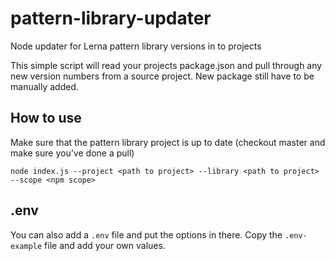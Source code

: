 # pattern-library-updater
Node updater for Lerna pattern library versions in to projects

This simple script will read your projects package.json and pull through any new version numbers from a source project. New package still have to be manually added.

## How to use

Make sure that the pattern library project is up to date (checkout master and make sure you've done a pull)

```
node index.js --project <path to project> --library <path to project> --scope <npm scope>
```

## .env

You can also add a `.env` file and put the options in there. Copy the `.env-example` file and add your own values.